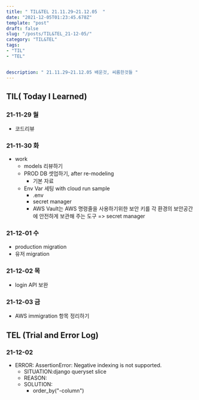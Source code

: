 ```yaml
---
title: " TIL&TEL 21.11.29~21.12.05  "
date: "2021-12-05T01:23:45.678Z"
template: "post"
draft: false
slug: "/posts/TIL&TEL_21-12-05/"
category: "TIL&TEL"
tags:
- "TIL"
- "TEL"


description: " 21.11.29~21.12.05 배운것, 씨름한것들 "
---
```


## TIL( Today I Learned)

### 21-11-29 월

- 코드리뷰

### 21-11-30 화

- work
    - models 리뷰하기
    - PROD DB 셋업하기, after re-modeling
        - 기본 자료 
    - Env Var 세팅 with cloud run sample 
        - .env
        - secret manager 
        - AWS Vault는 AWS 명령줄을 사용하기위한 보안 키를 각 환경의 보안공간에 안전하게 보관해 주는 도구 => secret manager 

### 21-12-01 수

- production migration
- 유저 migration

### 21-12-02 목

- login API 보완

### 21-12-03 금

- AWS immigration 항목 정리하기

### 


## TEL (Trial and Error Log)

### 21-12-02

- ERROR: AssertionError: Negative indexing is not supported.
    - SITUATION:django queryset slice
    - REASON: 
    - SOLUTION:
        - order_by("-column")

